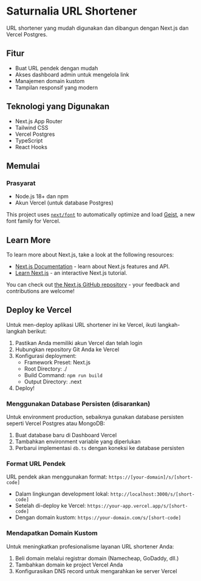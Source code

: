 # Saturnalia URL Shortener

URL shortener yang mudah digunakan dan dibangun dengan Next.js dan Vercel Postgres.

## Fitur

- Buat URL pendek dengan mudah
- Akses dashboard admin untuk mengelola link
- Manajemen domain kustom
- Tampilan responsif yang modern

## Teknologi yang Digunakan

- Next.js App Router
- Tailwind CSS
- Vercel Postgres
- TypeScript
- React Hooks

## Memulai

### Prasyarat

- Node.js 18+ dan npm
- Akun Vercel (untuk database Postgres)

This project uses [`next/font`](https://nextjs.org/docs/app/building-your-application/optimizing/fonts) to automatically optimize and load [Geist](https://vercel.com/font), a new font family for Vercel.

## Learn More

To learn more about Next.js, take a look at the following resources:

- [Next.js Documentation](https://nextjs.org/docs) - learn about Next.js features and API.
- [Learn Next.js](https://nextjs.org/learn) - an interactive Next.js tutorial.

You can check out [the Next.js GitHub repository](https://github.com/vercel/next.js) - your feedback and contributions are welcome!

## Deploy ke Vercel

Untuk men-deploy aplikasi URL shortener ini ke Vercel, ikuti langkah-langkah berikut:

1. Pastikan Anda memiliki akun Vercel dan telah login
2. Hubungkan repository Git Anda ke Vercel
3. Konfigurasi deployment:
   - Framework Preset: Next.js
   - Root Directory: ./
   - Build Command: `npm run build`
   - Output Directory: .next
4. Deploy!

### Menggunakan Database Persisten (disarankan)

Untuk environment production, sebaiknya gunakan database persisten seperti Vercel Postgres atau MongoDB:

1. Buat database baru di Dashboard Vercel
2. Tambahkan environment variable yang diperlukan 
3. Perbarui implementasi `db.ts` dengan koneksi ke database persisten

### Format URL Pendek

URL pendek akan menggunakan format: `https://[your-domain]/s/[short-code]`

- Dalam lingkungan development lokal: `http://localhost:3000/s/[short-code]`
- Setelah di-deploy ke Vercel: `https://your-app.vercel.app/s/[short-code]`
- Dengan domain kustom: `https://your-domain.com/s/[short-code]`

### Mendapatkan Domain Kustom

Untuk meningkatkan profesionalisme layanan URL shortener Anda:

1. Beli domain melalui registrar domain (Namecheap, GoDaddy, dll.)
2. Tambahkan domain ke project Vercel Anda
3. Konfigurasikan DNS record untuk mengarahkan ke server Vercel
